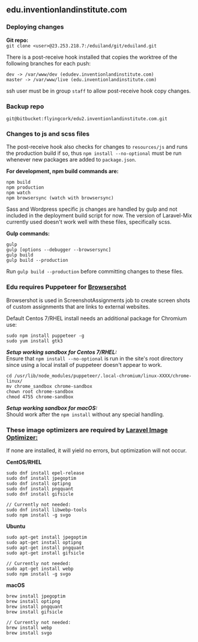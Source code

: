 ## edu.inventionlandinstitute.com

### Deploying changes
**Git repo:**  
`git clone <user>@23.253.218.7:/eduiland/git/eduiland.git`

There is a post-receive hook installed that copies the worktree of the following branches for each push:
```
dev -> /var/www/dev (edudev.inventionlandinstitute.com)
master -> /var/www/live (edu.inventionlandinstitute.com)
```
ssh user must be in group `staff` to allow post-receive hook copy changes.

### Backup repo
`git@bitbucket:flyingcork/edu2.inventionlandinstitute.com.git`

### Changes to js and scss files
The post-receive hook also checks for changes to `resources/js` and runs the production build if so, thus `npm install --no-optional` must be run whenever new packages are added to `package.json`.

**For development, npm build commands are:**
```
npm build
npm production
npm watch
npm browsersync (watch with browsersync)
```

Sass and Wordpress specific js changes are handled by gulp and not included in the deployment build script for now. The version of Laravel-Mix currently used doesn't work well with these files, specifically scss. 

**Gulp commands:**
```
gulp 
gulp [options --debugger --browsersync]
gulp build
gulp build --production

```

Run `gulp build --production` before committing changes to these files. 

### Edu requires Puppeteer for [Browsershot](https://github.com/spatie/browsershot)
Browsershot is used in ScreenshotAssignments job to create screen shots of custom assignments that are links to external websites.

Default Centos 7/RHEL install needs an additional package for Chromium use:
```
sudo npm install puppeteer -g
sudo yum install gtk3
```

***Setup working sandbox for Centos 7/RHEL:***   
Ensure that `npm install --no-optional` is run in the site's root directory since using a local install of puppeteer doesn't appear to work. 
```
cd /usr/lib/node_modules/puppeteer/.local-chromium/linux-XXXX/chrome-linux/
mv chrome_sandbox chrome-sandbox
chown root chrome-sandbox
chmod 4755 chrome-sandbox
```

***Setup working sandbox for macOS:***   
Should work after the `npm install` without any special handling.  

### These image optimizers are required by [Laravel Image Optimizer:](https://github.com/spatie/laravel-image-optimizer)

If none are installed, it will yield no errors, but optimization will not occur. 

**CentOS/RHEL**
```
sudo dnf install epel-release
sudo dnf install jpegoptim
sudo dnf install optipng
sudo dnf install pngquant
sudo dnf install gifsicle

// Currently not needed:
sudo dnf install libwebp-tools
sudo npm install -g svgo
```

**Ubuntu**
```
sudo apt-get install jpegoptim
sudo apt-get install optipng
sudo apt-get install pngquant
sudo apt-get install gifsicle

// Currently not needed:
sudo apt-get install webp
sudo npm install -g svgo 
```

**macOS**
```
brew install jpegoptim
brew install optipng
brew install pngquant
brew install gifsicle

// Currently not needed:
brew install webp
brew install svgo
```
